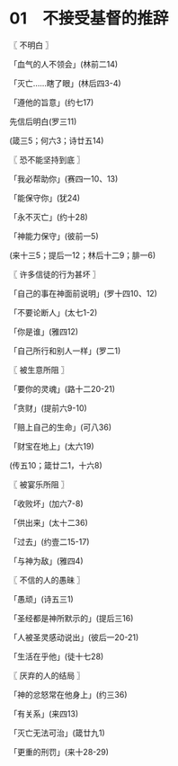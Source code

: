 # 01　不接受基督的推辞



〖 不明白 〗

「血气的人不领会」(林前二14)

「灭亡……瞎了眼」(林后四3-4)

「遵他的旨意」(约七17)

先信后明白(罗三11)

(箴三5；何六3；诗廿五14)



〖 恐不能坚持到底 〗

「我必帮助你」(赛四一10、13)

「能保守你」(犹24)

「永不灭亡」(约十28)

「神能力保守」(彼前一5)

(来十三5；提后一12；林后十二9；腓一6)



〖 许多信徒的行为甚坏 〗

「自己的事在神面前说明」(罗十四10、12)

「不要论断人」(太七1-2)

「你是谁」(雅四12)

「自己所行和别人一样」(罗二1)



〖 被生意所阻 〗

「要你的灵魂」(路十二20-21)

「贪财」(提前六9-10)

「赔上自己的生命」(可八36)

「财宝在地上」(太六19)

(传五10；箴廿二1，十六8)



〖 被宴乐所阻 〗

「收败坏」(加六7-8)

「供出来」(太十二36)

「过去」(约壹二15-17)

「与神为敌」(雅四4)



〖 不信的人的愚昧 〗

「愚顽」(诗五三1)

「圣经都是神所默示的」(提后三16)

「人被圣灵感动说出」(彼后一20-21)

「生活在乎他」(徒十七28)



〖 厌弃的人的结局 〗

「神的忿怒常在他身上」(约三36)

「有关系」(来四13)

「灭亡无法可治」(箴廿九1)

「更重的刑罚」(来十28-29)

